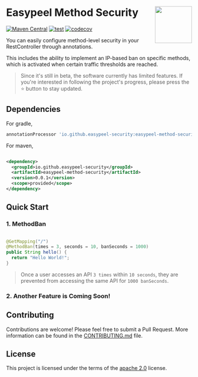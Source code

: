 # <img src="https://github.com/easypeel-security/spring-method-ban/assets/13290706/0d83c171-4f62-44b3-8a36-e3a86898b954" align="right" width="100">Easypeel Method Security

[![Maven Central](https://img.shields.io/maven-central/v/io.github.easypeel-security/easypeel-method-security.svg?label=Maven%20Central&color=)](https://mvnrepository.com/artifact/io.github.easypeel-security/easypeel-method-security)
[![test](https://github.com/easypeel-security/easypeel-method-security/actions/workflows/on-push.yml/badge.svg)](https://github.com/easypeel-security/easypeel-method-security/actions/workflows/on-push.yml)
[![codecov](https://codecov.io/gh/easypeel-security/easypeel-method-security/graph/badge.svg?token=9FUJAWJB5W)](https://codecov.io/gh/easypeel-security/easypeel-method-security)

You can easily configure method-level security in your
RestController through annotations.

This includes the ability to implement an IP-based ban on
specific methods, which is activated when certain traffic thresholds are reached.

> Since it's still in beta, the software currently has limited features. If you're interested in
> following the project's progress, please press the ⭐ button to stay updated.

## Dependencies

For gradle,

```groovy
annotationProcessor 'io.github.easypeel-security:easypeel-method-security:0.0.1'
```

For maven,

```xml

<dependency>
  <groupId>io.github.easypeel-security</groupId>
  <artifactId>easypeel-method-security</artifactId>
  <version>0.0.1</version>
  <scope>provided</scope>
</dependency>
```

## Quick Start

### 1. MethodBan

```java

@GetMapping("/")
@MethodBan(times = 3, seconds = 10, banSeconds = 1000)
public String hello() {
  return "Hello World!";
}
```

> Once a user accesses an API `3 times` within `10 seconds`, they are prevented from accessing the
> same API for `1000 banSeconds`.

### 2. Another Feature is Coming Soon!

## Contributing

Contributions are welcome! Please feel free to submit a Pull Request.
More information can be found in the [CONTRIBUTING.md] file.

[CONTRIBUTING.md]: documentation/CONTRIBUTING.md

## License

This project is licensed under the terms of the [apache 2.0] license.

[apache 2.0]: LICENSE.txt

